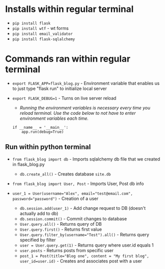 # Installs within regular terminal
- `pip install flask`
- `pip install wtf` - wt forms
- `pip install email_validator`
- `pip install flask-sqlalchemy`

# Commands ran within regular terminal
- `export FLASK_APP=flask_blog.py` - Environment variable that enables us to just type "flask run" to initialize local server

- `export FLASK_DEBUG=1` - Turns on live server reload
    - *Running the environment variables is necessary every time you reload terminal. Use the code below to not have to enter environment variables each time.*
    ```
    if __name__ = '__main__': 
        app.run(debug=True)
    ```

## Run within python terminal
- `from flask_blog import db` - Imports sqlalchemy db file that we created in flask_blog.py
    - `db.create_all()` - Creates database `site.db`

- `from flask_blog import User, Post` - Imports User, Post db info

- `user_1 = User(username="Alex", email="test@email.com", password="password")` - Creation of a user
    - `db.session.add(user_1)` - Add change request to DB (doesn't actually add to db)
    - `db.session.commit()` - Commit changes to database
    - `User.query.all()` - Returns query of DB
    - `User.query.first()` - Returns first value
    - `User.query.filter_by(username="Test").all()` - Returns query specified by filter
    - `user = User.query.get(1)` - Returns query where user.id equals 1
    - `user.posts` - Returns posts from specific user
    - `post_1 = Post(title="Blog one", content = "My first blog", user_id=user.id)` - Creates and associates post with a user
